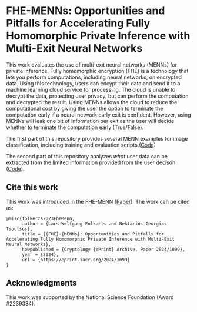 # FHE-MENNs: Opportunities and Pitfalls for Accelerating Fully Homomorphic Private Inference with Multi-Exit Neural Networks

This work evaluates the use of multi-exit neural networks (MENNs) for private inference. Fully homomorphic encryption (FHE) is a technology that lets you perform computations, including neural networks, on encrypted data. Using this technology, users can encypt their data and send it to a machine learning cloud service for processing. The cloud is unable to decrypt the data, protecting user privacy, but can perform the computation and decrypted the result. Using MENNs allows the cloud to reduce the computational cost by giving the user the option to terminate the computation early if a neural network early exit is confident. However, using MENNs will leak one bit of information per exit as the user will decide whether to terminate the computation early (True/False). 


The first part of this repository provides several MENN examples for image classification, including training and evaluation scripts.([Code](https://github.com/TrustworthyComputing/FHE-MENN/MENNs))

The second part of this repository analyzes *what* user data can be extracted from the limited information provided from the user decison ([Code](https://github.com/TrustworthyComputing/FHE-MENN/tree/main/TorMENNt)).

## Cite this work
This work was introduced in the FHE-MENN ([Paper](https://eprint.iacr.org/2024/1099)). The work can be cited as:
```
@misc{folkerts2023FheMenn,
      author = {Lars Wolfgang Folkerts and Nektarios Georgios Tsoutsos},
      title = {{FHE}-{MENNs}: Opportunities and Pitfalls for Accelerating Fully Homomorphic Private Inference with Multi-Exit Neural Networks},
      howpublished = {Cryptology {ePrint} Archive, Paper 2024/1099},
      year = {2024},
      url = {https://eprint.iacr.org/2024/1099}
}
```

## Acknowledgments
This work was supported by the National Science Foundation (Award #2239334).
